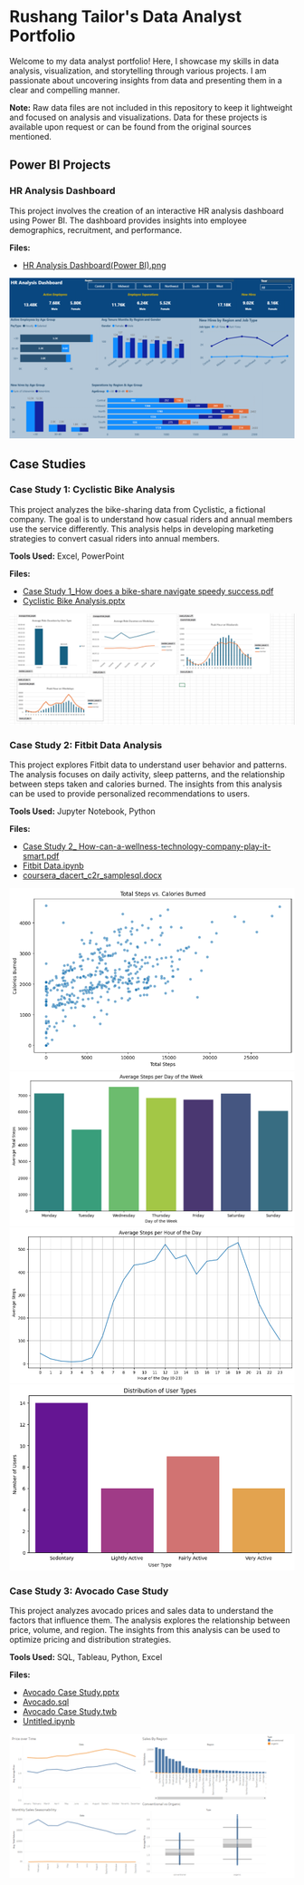 # Rushang Tailor's Data Analyst Portfolio

Welcome to my data analyst portfolio! Here, I showcase my skills in data analysis, visualization, and storytelling through various projects. I am passionate about uncovering insights from data and presenting them in a clear and compelling manner.

**Note:** Raw data files are not included in this repository to keep it lightweight and focused on analysis and visualizations. Data for these projects is available upon request or can be found from the original sources mentioned.

## Power BI Projects

### HR Analysis Dashboard

This project involves the creation of an interactive HR analysis dashboard using Power BI. The dashboard provides insights into employee demographics, recruitment, and performance.

**Files:**
*   [HR Analysis Dashboard(Power BI).png](https://github.com/Rush-ang/Dataanalystportfolio/blob/main/HR%20Analysis%20Dashboard(Power%20BI).png)

![HR Analysis Dashboard(Power BI)](HR%20Analysis%20Dashboard(Power%20BI).png)

## Case Studies

### Case Study 1: Cyclistic Bike Analysis

This project analyzes the bike-sharing data from Cyclistic, a fictional company. The goal is to understand how casual riders and annual members use the service differently. This analysis helps in developing marketing strategies to convert casual riders into annual members.

**Tools Used:** Excel, PowerPoint

**Files:**
*   [Case Study 1_How does a bike-share navigate speedy success.pdf](https://github.com/Rush-ang/Dataanalystportfolio/blob/main/Case%20Study/Case%20Study%201/Case%20Study%201_How%20does%20a%20bike-share%20navigate%20speedy%20success.pdf)
*   [Cyclistic Bike Analysis.pptx](https://github.com/Rush-ang/Dataanalystportfolio/blob/main/Case%20Study/Case%20Study%201/Cyclistic%20Bike%20Analysis.pptx)

![Case Study 1](Case%20Study%201.png)

### Case Study 2: Fitbit Data Analysis

This project explores Fitbit data to understand user behavior and patterns. The analysis focuses on daily activity, sleep patterns, and the relationship between steps taken and calories burned. The insights from this analysis can be used to provide personalized recommendations to users.

**Tools Used:** Jupyter Notebook, Python

**Files:**
*   [Case Study 2_ How-can-a-wellness-technology-company-play-it-smart.pdf](https://github.com/Rush-ang/Dataanalystportfolio/blob/main/Case%20Study/Case%20Study%202/Case%20Study%202_%20How-can-a-wellness-technology-company-play-it-smart.pdf)
*   [Fitbit Data.ipynb](https://github.com/Rush-ang/Dataanalystportfolio/blob/main/Case%20Study/Case%20Study%202/Fitbit%20Data.ipynb)
*   [coursera_dacert_c2r_samplesql.docx](https://github.com/Rush-ang/Dataanalystportfolio/blob/main/Case%20Study/Case%20Study%202/coursera_dacert_c2r_samplesql.docx)

![Case Study 2 -Total steps vs calories burned](Case%20Study%202%20-Total%20steps%20vs%20calories%20burned.png)
![Case Study 2- Average steps per day of the week](Case%20Study%202-%20Average%20steps%20per%20day%20of%20the%20week.png)
![Case Study 2-Average Steps per Hour of the Day](Case%20Study%202-Average%20Steps%20per%20Hour%20of%20the%20Day.png)
![Case Study 2-Distribution per User Types](Case%20Study%202-Distribution%20per%20User%20Types.png)

### Case Study 3: Avocado Case Study

This project analyzes avocado prices and sales data to understand the factors that influence them. The analysis explores the relationship between price, volume, and region. The insights from this analysis can be used to optimize pricing and distribution strategies.

**Tools Used:** SQL, Tableau, Python, Excel

**Files:**
*   [Avocado Case Study.pptx](https://github.com/Rush-ang/Dataanalystportfolio/blob/main/Case%20Study/Case%20Study%203/Avocado%20Case%20Study.pptx)
*   [Avocado.sql](https://github.com/Rush-ang/Dataanalystportfolio/blob/main/Case%20Study/Case%20Study%203/SQL/Avocado.sql)
*   [Avocado Case Study.twb](https://github.com/Rush-ang/Dataanalystportfolio/blob/main/Case%20Study/Case%20Study%203/Tableau/Avocado%20Case%20Study.twb)
*   [Untitled.ipynb](https://github.com/Rush-ang/Dataanalystportfolio/blob/main/Case%20Study/Case%20Study%203/Python/Untitled.ipynb)

![Avocado Case Study](Avocado%20Case%20Study.png)